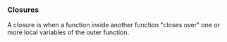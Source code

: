### Closures

A closure is when a function inside another function "closes over" one or more local variables of the outer function.